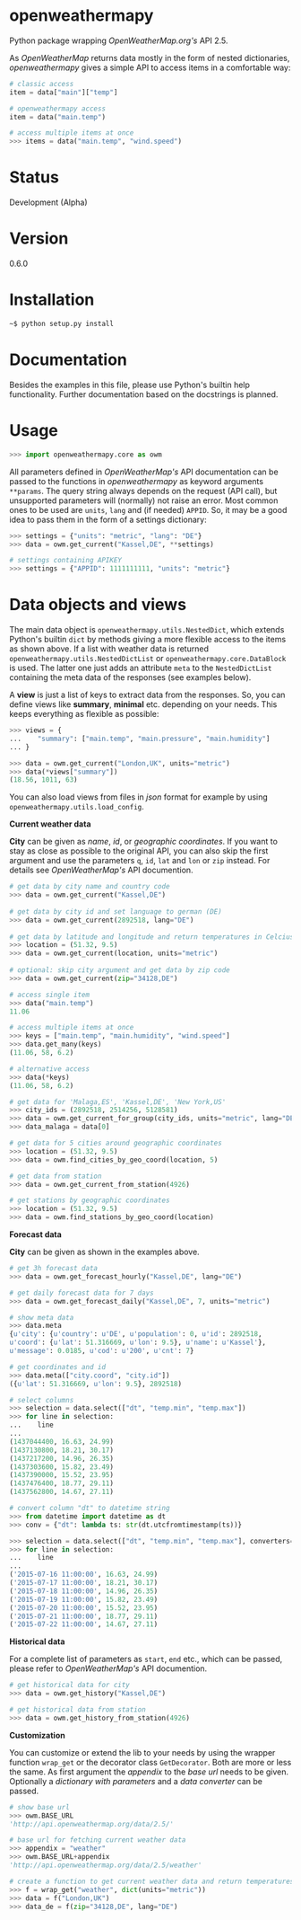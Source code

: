 # openweathermapy
Python package wrapping *OpenWeatherMap.org's* API 2.5.

As *OpenWeatherMap* returns data mostly in the form of nested dictionaries,
*openweathermapy* gives a simple API to access items in a comfortable way:
```Python
# classic access
item = data["main"]["temp"]

# openweathermapy access
item = data("main.temp")

# access multiple items at once
>>> items = data("main.temp", "wind.speed")
```

# Status
Development (Alpha)

# Version
0.6.0

# Installation
```bash
~$ python setup.py install
```

# Documentation
Besides the examples in this file, please use Python's builtin help functionality.
Further documentation based on the docstrings is planned.

# Usage
```Python
>>> import openweathermapy.core as owm
```

All parameters defined in *OpenWeatherMap's* API documentation can be passed to the functions
in *openweathermapy* as keyword arguments ``**params``.
The query string always depends on the request (API call), but unsupported parameters will (normally) not raise an error. Most common ones to be used are ``units``, ``lang`` and (if needed) ``APPID``. So, it may be a good idea to pass them
in the form of a settings dictionary:

```Python
>>> settings = {"units": "metric", "lang": "DE"}
>>> data = owm.get_current("Kassel,DE", **settings)

# settings containing APIKEY
>>> settings = {"APPID": 1111111111, "units": "metric"}
```

# Data objects and views
The main data object is ``openweathermapy.utils.NestedDict``, which extends Python's builtin ``dict`` 
by methods giving a more flexible access to the items as shown above. If a list with weather data is returned
``openweathermapy.utils.NestedDictList`` or ``openweathermapy.core.DataBlock`` is used. The latter one just adds
an attribute ``meta`` to the ``NestedDictList`` containing the meta data of the responses (see examples below).

A **view** is just a list of keys to extract data from the responses. So, you can define views like **summary**,
**minimal** etc. depending on your needs. This keeps everything as flexible as possible:

```Python
>>> views = {
...    "summary": ["main.temp", "main.pressure", "main.humidity"]
... }

>>> data = owm.get_current("London,UK", units="metric")
>>> data(*views["summary"])
(18.56, 1011, 63)
```   
You can also load views from files in *json* format for example by using ``openweathermapy.utils.load_config``.

**Current weather data**

**City** can be given as *name*, *id*, or *geographic coordinates*.
If you want to stay as close as possible to the original API, you can also skip the
first argument and use the parameters ``q``, ``id``, ``lat`` and ``lon`` or ``zip`` instead.
For details see *OpenWeatherMap's* API documention.

```Python
# get data by city name and country code
>>> data = owm.get_current("Kassel,DE")
	
# get data by city id and set language to german (DE)
>>> data = owm.get_current(2892518, lang="DE")
	
# get data by latitude and longitude and return temperatures in Celcius
>>> location = (51.32, 9.5)
>>> data = owm.get_current(location, units="metric")
	
# optional: skip city argument and get data by zip code
>>> data = owm.get_current(zip="34128,DE") 

# access single item
>>> data("main.temp")
11.06

# access multiple items at once
>>> keys = ["main.temp", "main.humidity", "wind.speed"]
>>> data.get_many(keys)
(11.06, 58, 6.2)

# alternative access
>>> data(*keys)
(11.06, 58, 6.2)

# get data for 'Malaga,ES', 'Kassel,DE', 'New York,US'
>>> city_ids = (2892518, 2514256, 5128581)
>>> data = owm.get_current_for_group(city_ids, units="metric", lang="DE")
>>> data_malaga = data[0]

# get data for 5 cities around geographic coordinates
>>> location = (51.32, 9.5)
>>> data = owm.find_cities_by_geo_coord(location, 5)

# get data from station
>>> data = owm.get_current_from_station(4926)

# get stations by geographic coordinates
>>> location = (51.32, 9.5)
>>> data = owm.find_stations_by_geo_coord(location)
```

**Forecast data**

**City** can be given as shown in the examples above.  

```Python
# get 3h forecast data
>>> data = owm.get_forecast_hourly("Kassel,DE", lang="DE")

# get daily forecast data for 7 days
>>> data = owm.get_forecast_daily("Kassel,DE", 7, units="metric")

# show meta data
>>> data.meta
{u'city': {u'country': u'DE', u'population': 0, u'id': 2892518,
u'coord': {u'lat': 51.316669, u'lon': 9.5}, u'name': u'Kassel'},
u'message': 0.0185, u'cod': u'200', u'cnt': 7}

# get coordinates and id
>>> data.meta(["city.coord", "city.id"])
({u'lat': 51.316669, u'lon': 9.5}, 2892518)

# select columns
>>> selection = data.select(["dt", "temp.min", "temp.max"])
>>> for line in selection:
...    line 
...
(1437044400, 16.63, 24.99)
(1437130800, 18.21, 30.17)
(1437217200, 14.96, 26.35)
(1437303600, 15.82, 23.49)
(1437390000, 15.52, 23.95)
(1437476400, 18.77, 29.11)
(1437562800, 14.67, 27.11)

# convert column "dt" to datetime string
>>> from datetime import datetime as dt
>>> conv = {"dt": lambda ts: str(dt.utcfromtimestamp(ts))}

>>> selection = data.select(["dt", "temp.min", "temp.max"], converters=conv)
>>> for line in selection:
...    line 
...
('2015-07-16 11:00:00', 16.63, 24.99)
('2015-07-17 11:00:00', 18.21, 30.17)
('2015-07-18 11:00:00', 14.96, 26.35)
('2015-07-19 11:00:00', 15.82, 23.49)
('2015-07-20 11:00:00', 15.52, 23.95)
('2015-07-21 11:00:00', 18.77, 29.11)
('2015-07-22 11:00:00', 14.67, 27.11)
```

**Historical data**

For a complete list of parameters as ``start``, ``end`` etc., which can be passed, please refer
to *OpenWeatherMap's* API documention. 

```Python
# get historical data for city
>>> data = owm.get_history("Kassel,DE")

# get historical data from station
>>> data = owm.get_history_from_station(4926)
```

**Customization**

You can customize or extend the lib to your needs by using the wrapper function ``wrap_get`` or the decorator
class ``GetDecorator``. Both are more or less the same. As first argument the *appendix* to the *base url* needs
to be given. Optionally a *dictionary with parameters* and a *data converter* can be passed. 

```Python
# show base url
>>> owm.BASE_URL
'http://api.openweathermap.org/data/2.5/'

# base url for fetching current weather data
>>> appendix = "weather"
>>> owm.BASE_URL+appendix
'http://api.openweathermap.org/data/2.5/weather'

# create a function to get current weather data and return temperatures in Celsius (units="metric") 
>>> f = wrap_get("weather", dict(units="metric"))
>>> data = f("London,UK")
>>> data_de = f(zip="34128,DE", lang="DE")
```

